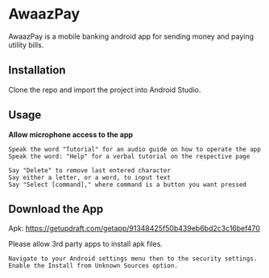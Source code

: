 # AwaazPay

AwaazPay is a mobile banking android app for sending money and paying utility bills.

## Installation

Clone the repo and import the project into Android Studio.

## Usage
**Allow microphone access to the app**

```
Speak the word "Tutorial" for an audio guide on how to operate the app
Speak the word: "Help" for a verbal tutorial on the respective page

Say "Delete" to remove last entered character
Say either a letter, or a word, to input text
Say "Select [command]," where command is a button you want pressed
```

## Download the App
Apk: https://getupdraft.com/getapp/91348425f50b439eb6bd2c3c16bef470

Please allow 3rd party apps to install apk files.
```
Navigate to your Android settings menu then to the security settings. Enable the Install from Unknown Sources option.
```
